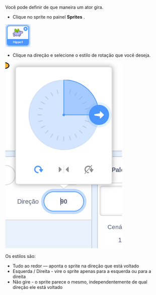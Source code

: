 Você pode definir de que maneira um ator gira.

- Clique no sprite no painel **Sprites** .

![sprite destacado](images/click-sprite.png)

- Clique na direção e selecione o estilo de rotação que você deseja.

![Estilo de rotação diferente](images/rotation-style.png)

Os estilos são:

- Tudo ao redor — aponta o sprite na direção que está voltado
- Esquerda / Direita - vire o sprite apenas para a esquerda ou para a direita
- Não gire - o sprite parece o mesmo, independentemente de qual direção ele está voltado